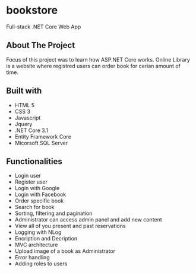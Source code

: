 # bookstore
Full-stack .NET Core Web App

## About The Project
Focus of this project was to learn how ASP.NET Core works. Online Library is a website where registred users can order book for cerian amount of time.

## Built with
* HTML 5
* CSS 3
* Javascript
* Jquery
* .NET Core 3.1
* Entity Framework Core
* Micorsoft SQL Server

## Functionalities
* Login user
* Register user
* Login with Google
* Login with Facebook
* Order specific book
* Search for book
* Sorting, filtering and pagination
* Administrator can access admin panel and add new content
* View all of you present and past reservations
* Logging with NLog
* Encription and Decription 
* MVC architecture
* Upload image of a book as Administrator
* Error handling
* Adding roles to users
